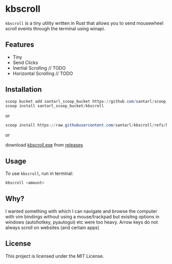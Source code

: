 # kbscroll

`kbscroll` is a tiny utility written in Rust that allows you to send mousewheel scroll events through the terminal using winapi.

## Features
- Tiny
- Send Clicks
- Inertial Scrolling // TODO
- Horizontal Scrolling // TODO

## Installation

```powershell
scoop bucket add santarl_scoop_bucket https://github.com/santarl/scoop_bucket ; 
scoop install santarl_scoop_bucket/kbscroll
```
or

```powershell
scoop install https://raw.githubusercontent.com/santarl/kbscroll/refs/heads/main/kbscroll.json
```

or

download [kbscroll.exe](https://github.com/santarl/kbscroll/releases/download/main/kbscroll.exe) from [releases](https://github.com/santarl/kbscroll/releases)

## Usage

To use `kbscroll`, run in terminal:

```sh
kbscroll <amount>
```

## Why?

I wanted something with which I can navigate and browse the computer with vim bindings without using a mouse/trackpad but exisitng options in windows (autohotkey, pyautogui) etc were too heavy. Arrow keys do not always scroll on websites (and certain apps)

## License

This project is licensed under the MIT License.
